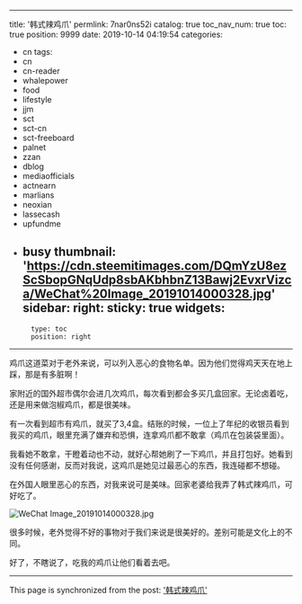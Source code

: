 
---
title: '韩式辣鸡爪'
permlink: 7nar0ns52i
catalog: true
toc_nav_num: true
toc: true
position: 9999
date: 2019-10-14 04:19:54
categories:
- cn
tags:
- cn
- cn-reader
- whalepower
- food
- lifestyle
- jjm
- sct
- sct-cn
- sct-freeboard
- palnet
- zzan
- dblog
- mediaofficials
- actnearn
- marlians
- neoxian
- lassecash
- upfundme
- busy
thumbnail: 'https://cdn.steemitimages.com/DQmYzU8ezScSbopGNqUdp8sbAKbhbnZ13Bawj2EvxrVizca/WeChat%20Image_20191014000328.jpg'
sidebar:
    right:
        sticky: true
widgets:
    -
        type: toc
        position: right
---


鸡爪这道菜对于老外来说，可以列入恶心的食物名单。因为他们觉得鸡天天在地上踩，那是有多脏啊！

家附近的国外超市偶尔会进几次鸡爪，每次看到都会多买几盒回家。无论卤着吃，还是用来做泡椒鸡爪，都是很美味。

有一次看到超市有鸡爪，就买了3,4盒。结账的时候，一位上了年纪的收银员看到我买的鸡爪，眼里充满了嫌弃和恐惧，连拿鸡爪都不敢拿（鸡爪在包装袋里面）。

我看她不敢拿，干瞪着动也不动，就好心帮她刷了一下鸡爪，并且打包好。她看到没有任何感谢，反而对我说，这鸡爪是她见过最恶心的东西，我连碰都不想碰。

在外国人眼里恶心的东西，对我来说可是美味。回家老婆给我弄了韩式辣鸡爪，可好吃了。

<img src="https://cdn.steemitimages.com/DQmYzU8ezScSbopGNqUdp8sbAKbhbnZ13Bawj2EvxrVizca/WeChat%20Image_20191014000328.jpg" alt="WeChat Image_20191014000328.jpg" /><br/>

很多时候，老外觉得不好的事物对于我们来说是很美好的。差别可能是文化上的不同。

好了，不瞎说了，吃我的鸡爪让他们看着去吧。

- - -

This page is synchronized from the post: ['韩式辣鸡爪'](https://steemit.com/@ericet/7nar0ns52i)
